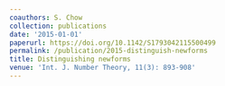 ```yaml
---
coauthors: S. Chow
collection: publications
date: '2015-01-01'
paperurl: https://doi.org/10.1142/S1793042115500499
permalink: /publication/2015-distinguish-newforms
title: Distinguishing newforms
venue: 'Int. J. Number Theory, 11(3): 893-908'
---
```

